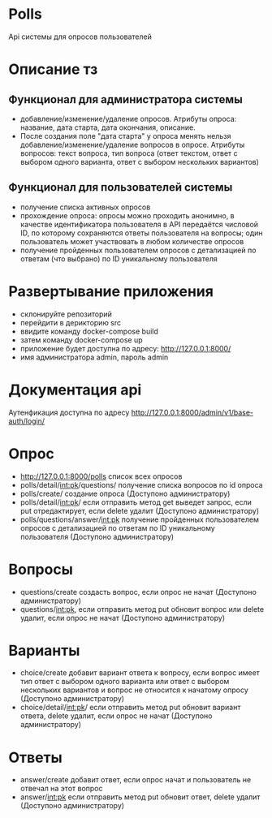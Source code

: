 # Polls
Api системы для опросов пользователей
# Описание тз
## Функционал для администратора системы
- добавление/изменение/удаление опросов. Атрибуты опроса: название, дата старта, дата окончания, описание.
- После создания поле "дата старта"  у опроса менять нельзя добавление/изменение/удаление вопросов в опросе. Атрибуты вопросов: текст вопроса, тип вопроса (ответ текстом, ответ с выбором одного варианта, ответ с выбором нескольких вариантов)  
## Функционал для пользователей системы
- получение списка активных опросов
-  прохождение опроса: опросы можно проходить анонимно, в качестве идентификатора пользователя в API передаётся числовой ID, по которому сохраняются ответы пользователя на вопросы; один пользователь может участвовать в любом количестве опросов
-  получение пройденных пользователем опросов с детализацией по ответам (что выбрано) по ID уникальному пользователя

# Развертывание приложения
* склонируйте репозиторий
* перейдити в дерикторию src 
* ввидите команду docker-compose build
* затем команду   docker-compose up
* приложение будет доступна по адресу: http://127.0.0.1:8000/
* имя администратора admin, пароль admin
# Документация api
Аутенфикация доступна по адресу http://127.0.0.1:8000/admin/v1/base-auth/login/
# Опрос
- http://127.0.0.1:8000/polls список всех опросов 
- polls/detail/<int:pk>/questions/ получение списка вопросов по id опроса 
- polls/create/ создание опроса (Доступоно администратору)
- polls/detail/<int:pk>/ если отправить метод get выведет запрос, если put отредактирует, если delete удалит (Доступоно администратору)
- polls/questions/answer/<int:pk> получение пройденных пользователем опросов с детализацией по ответам  по ID уникальному пользователя (Доступоно администратору)
# Вопросы 
- questions/create создасть вопрос, если опрос не начат (Доступоно администратору)
- questions/<int:pk>, если отправить метод put обновит вопрос или delete удалит, если опрос не начат  (Доступоно администратору)
# Варианты 
- choice/create  добавит вариант ответа к вопросу, если вопрос имеет тип ответ с выбором одного варианта или ответ с выбором нескольких вариантов и вопрос не относится к  начатому опросу (Доступоно администратору)
- choice/detail/<int:pk>/ если отправить метод put обновит вариант ответа, delete удалит, если опрос не начат (Доступоно администратору)
# Ответы 
- answer/create добавит ответ, если опрос начат и пользователь не отвечал на этот вопрос
- answer/<int:pk> если отправить метод put обновит ответ, delete удалит (Доступоно администратору)






